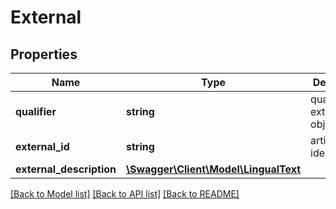 # External

## Properties
Name | Type | Description | Notes
------------ | ------------- | ------------- | -------------
**qualifier** | **string** | qualifier of external object | [optional] 
**external_id** | **string** | article identification | [optional] 
**external_description** | [**\Swagger\Client\Model\LingualText**](LingualText.md) |  | [optional] 

[[Back to Model list]](../../README.md#documentation-for-models) [[Back to API list]](../../README.md#documentation-for-api-endpoints) [[Back to README]](../../README.md)


